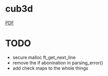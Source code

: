 # cub3d

[PDF](https://cdn.intra.42.fr/pdf/pdf/68043/en.subject.pdf)

# TODO

- secure malloc ft_get_next_line
- remove the if abonination in parsing_error()
- add check maps to the whole things
